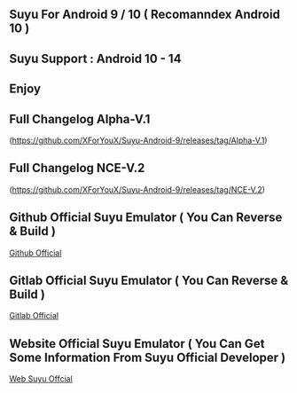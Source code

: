 ## Suyu For Android 9 / 10 ( Recomanndex Android 10 )
## Suyu Support : Android 10 - 14
## Enjoy 

## Full Changelog Alpha-V.1 ##
(https://github.com/XForYouX/Suyu-Android-9/releases/tag/Alpha-V.1)

## Full Changelog NCE-V.2 ##
(https://github.com/XForYouX/Suyu-Android-9/releases/tag/NCE-V.2)

## Github Official Suyu Emulator ( You Can Reverse & Build )
[Github Official](https://github.com/suyu-emu/suyu)

## Gitlab Official Suyu Emulator ( You Can Reverse & Build )
[Gitlab Official](https://gitlab.com/suyu-emu/suyu)

## Website Official Suyu Emulator ( You Can Get Some Information From Suyu Official Developer )
[Web Suyu Offcial](https://suyu.dev)
